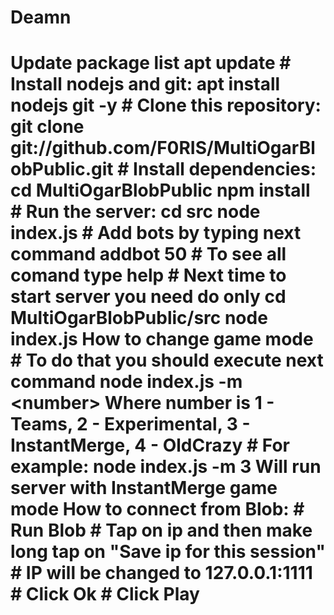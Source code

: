 # Deamn
# Update package list apt update  # Install nodejs and git: apt install nodejs git -y  # Clone this repository: git clone git://github.com/F0RIS/MultiOgarBlobPublic.git  # Install dependencies: cd MultiOgarBlobPublic npm install  # Run the server: cd src node index.js  # Add bots by typing next command addbot 50  # To see all comand type help  # Next time to start server you need do only  cd MultiOgarBlobPublic/src node index.js How to change game mode  # To do that you should execute next command node index.js -m &lt;number> Where number is 1 - Teams, 2 - Experimental, 3 - InstantMerge, 4 - OldCrazy  # For example: node index.js -m 3 Will run server with InstantMerge game mode  How to connect from Blob:  # Run Blob # Tap on ip and then make long tap on "Save ip for this session" # IP will be changed to 127.0.0.1:1111 # Click Ok # Click Play
